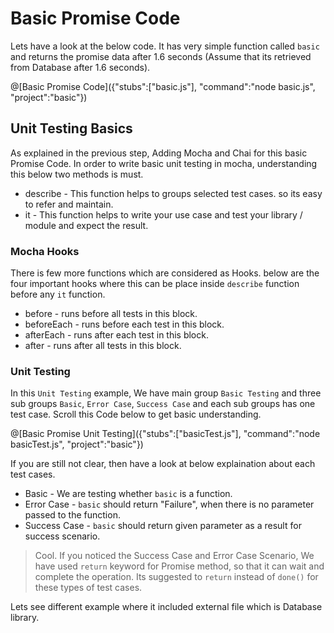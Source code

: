 # Basic Promise Code
Lets have a look at the below code. It has very simple function called `basic` and returns the promise data after 1.6 seconds (Assume that its retrieved from Database after 1.6 seconds).

@[Basic Promise Code]({"stubs":["basic.js"], "command":"node basic.js", "project":"basic"})

## Unit Testing Basics
As explained in the previous step, Adding Mocha and Chai for this basic Promise Code. In order to write basic unit testing in mocha, understanding this below two methods is must.

- describe - This function helps to groups selected test cases. so its easy to refer and maintain.
- it - This function helps to write your use case and test your library / module and expect the result.

### Mocha Hooks
There is few more functions which are considered as Hooks. below are the four important hooks where this can be place inside `describe` function before any `it` function.

- before - runs before all tests in this block.
- beforeEach - runs before each test in this block.
- afterEach - runs after each test in this block.
- after - runs after all tests in this block.

### Unit Testing
In this `Unit Testing` example, We have main group `Basic Testing` and three sub groups `Basic`, `Error Case`, `Success Case` and each sub groups has one test case. Scroll this Code below to get basic understanding.

@[Basic Promise Unit Testing]({"stubs":["basicTest.js"], "command":"node basicTest.js", "project":"basic"})

If you are still not clear, then have a look at below explaination about each test cases.
- Basic - We are testing whether `basic` is a function.
- Error Case - `basic` should return "Failure", when there is no parameter passed to the function.
- Success Case - `basic` should return given parameter as a result for success scenario.

> Cool. If you noticed the Success Case and Error Case Scenario, We have used `return` keyword for Promise method, so that it can wait and complete the operation. Its suggested to `return` instead of `done()` for these types of test cases.

Lets see different example where it included external file which is Database library.